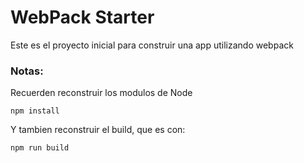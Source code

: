 # WebPack Starter
Este es el proyecto inicial para construir una app utilizando webpack

### Notas:
Recuerden reconstruir los  modulos de Node 
```
npm install 
```

Y tambien reconstruir el build, que es con: 
```
npm run build
```
